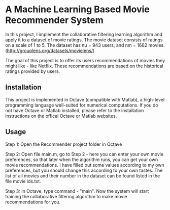 # A Machine Learning Based Movie Recommender System

In this project, I implement the collaborative filtering learning algorithm and apply it to a dataset of movie ratings.
The movie dataset consists of ratings on a scale of 1 to 5. The dataset has nu = 943 users, and nm = 1682 movies.
(http://grouplens.org/datasets/movielens/)

The goal of this project is to offer its users recommendations of movies they might like - like Netflix. 
These recommendations are based on the historical ratings provided by users.

## Installation

This project is implemented in Octave (compatible with Matlab), a high-level programming
language well-suited for numerical computations. If you do not have
Octave or Matlab installed, please refer to the installation instructions on the offical Octave or Matlab websites.

## Usage

Step 1: Open the Recommender project folder in Octave

Step 2: Open file main.m, go to Step 2 - here you can enter your own movie preferences, so that later when the algorithm
runs, you can get your own movie recommendations. I have filled out
some values according to my own preferences, but you should change this
according to your own tastes. The list of all movies and their number in the
dataset can be found listed in the file movie ids.txt.

Step 3: In Octave, type command - "main". Now the system will start training the collaborative filtering algorithm
to make movie recommendations for you.

